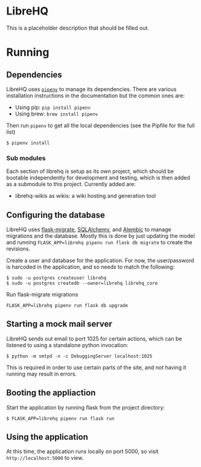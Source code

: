 # LibreHQ

This is a placeholder description that should be filled out.

# Running

## Dependencies

LibreHQ uses [`pipenv`](https://docs.pipenv.org/) to manage its dependencies.
There are various installation instructions in the documentation but the common
ones are:

* Using pip: `pip install pipenv`
* Using brew: `brew install pipenv`

Then run `pipenv` to get all the local dependencies (see the Pipfile for the
full list)

```
$ pipenv install
```

### Sub modules

Each section of librehq is setup as its own project, which should be bootable
independently for development and testing, which is then added as a submodule
to this project.  Currently added are:

* librehq-wikis as wikis: a wiki hosting and generation tool

## Configuring the database

LibreHQ uses [flask-migrate](https://flask-migrate.readthedocs.io/en/latest/),
[SQLAlchemy](https://www.sqlalchemy.org/), and
[Alembic](https://alembic.zzzcomputing.com/en/latest/)  to manage migrations
and the database.  Mostly this is done by just updating the model and running
`FLASK_APP=librehq pipenv run flask db migrate` to create the revisions.

Create a user and database for the application.  For now, the user/password
is harcoded in the application, and so needs to match the following:

```ShellSession
$ sudo -u postgres createuser librehq
$ sudo -u postgres createdb --owner=librehq librehq_core
```

Run flask-migrate migrations
```ShellSession
FLASK_APP=librehq pipenv run flask db upgrade
```

## Starting a mock mail server

LibreHQ sends out email to port 1025 for certain actions, which can be listened to
using a standalone python invocation:

```ShellSession
$ python -m smtpd -n -c DebuggingServer localhost:1025
```

This is required in order to use certain parts of the site, and not having it
running may result in errors.

## Booting the appliaction

Start the application by running flask from the project directory:

```
$ FLASK_APP=librehq pipenv run flask run
```

## Using the application

At this time, the application runs locally on port 5000, so visit `http://localhost:5000` to view.
